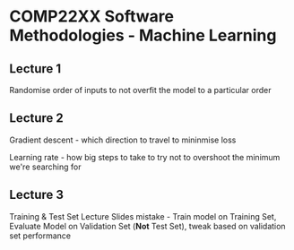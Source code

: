 # COMP22XX Software Methodologies - Machine Learning

## Lecture 1

Randomise order of inputs to not overfit the model to a particular order

## Lecture 2

Gradient descent - which direction to travel to mininmise loss

Learning rate - how big steps to take to try not to overshoot the minimum we're searching for

## Lecture 3

Training & Test Set Lecture Slides mistake - Train model on Training Set, Evaluate Model on Validation Set (**Not** Test Set), tweak based on validation set performance

